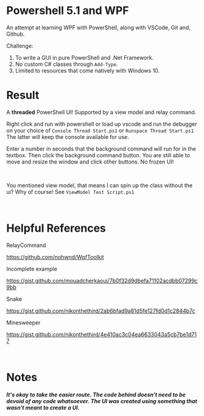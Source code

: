 # Powershell 5.1 and WPF
An attempt at learning WPF with PowerShell, along with VSCode, Git and, Github.

Challenge:
1. To write a GUI in pure PowerShell and .Net Framework.
2. No custom C# classes through ```Add-Type```.
3. Limited to resources that come natively with Windows 10.

# Result
A **threaded** PowerShell UI! Supported by a view model and relay command.

Right click and run with powershell or load up vscode and run the debugger on your choice of `Console Thread Start.ps1` or `Runspace Thread Start.ps1`
The latter will keep the console available for use.

Enter a number in seconds that the background command will run for in the textbox. Then click the background command button. You are still able to move and resize the window and click other buttons. No frozen UI!

<br>

You mentioned view model, that means I can spin up the class without the ui? Why of course! See `ViewModel Test Script.ps1`

<br>

# Helpful References

RelayCommand

https://github.com/nohwnd/WpfToolkit

Incomplete example

https://gist.github.com/mouadcherkaoui/7b0f32d9dbefa71102acdbb07299c9bb

Snake

https://gist.github.com/nikonthethird/2ab6bfad9a81d5fe127fd0d1c2844b7c

Minesweeper

https://gist.github.com/nikonthethird/4e410ac3c04ea6633043a5cb7be1d717

<br>

# Notes

##### It's okay to take the easier route. The code behind doesn't need to be devoid of any code whatsoever. The UI was created using something that wasn't meant to create a UI.
